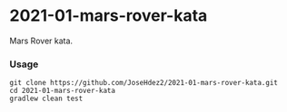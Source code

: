 # 2021-01-mars-rover-kata
Mars Rover kata.

### Usage

```
git clone https://github.com/JoseHdez2/2021-01-mars-rover-kata.git
cd 2021-01-mars-rover-kata
gradlew clean test
```